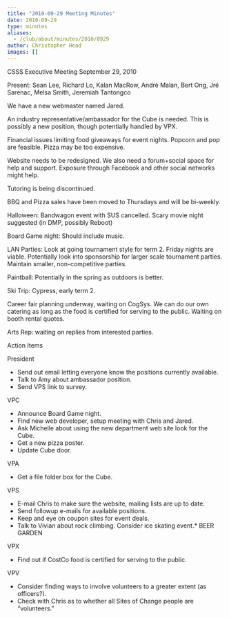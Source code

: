 ```yaml
---
title: "2010-09-29 Meeting Minutes"
date: 2010-09-29
type: minutes
aliases:
  - /club/about/minutes/2010/0929
author: Christopher Head
images: []
---
```


CSSS Executive Meeting
September 29, 2010

Present: Sean Lee, Richard Lo, Kalan MacRow, André Malan, Bert Ong, Jré Sarenac, Melsa Smith, Jeremiah Tantongco

We have a new webmaster named Jared.

An industry representative/ambassador for the Cube is needed. This is possibly a new position, though potentially handled by VPX.

Financial issues limiting food giveaways for event nights. Popcorn and pop are feasible. Pizza may be too expensive.

Website needs to be redesigned. We also need a forum+social space for help and support. Exposure through Facebook and other social networks might help.

Tutoring is being discontinued.

BBQ and Pizza sales have been moved to Thursdays and will be bi-weekly.

Halloween: Bandwagon event with SUS cancelled. Scary movie night suggested (in DMP, possibly Reboot)

Board Game night: Should include music.

LAN Parties: Look at going tournament style for term 2. Friday nights are viable. Potentially look into sponsorship for larger scale tournament parties. Maintain smaller, non-competitive parties.

Paintball: Potentially in the spring as outdoors is better.

Ski Trip: Cypress, early term 2.

Career fair planning underway, waiting on CogSys. We can do our own catering as long as the food is certified for serving to the public. Waiting on booth rental quotes.

Arts Rep: waiting on replies from interested parties.

Action Items

President

- Send out email letting everyone know the positions currently available.
- Talk to Amy about ambassador position.
- Send VPS link to survey.

VPC

- Announce Board Game night.
- Find new web developer, setup meeting with Chris and Jared.
- Ask Michelle about using the new department web site look for the Cube.
- Get a new pizza poster.
- Update Cube door.

VPA

- Get a file folder box for the Cube.

VPS

- E-mail Chris to make sure the website, mailing lists are up to date.
- Send followup e-mails for available positions.
- Keep and eye on coupon sites for event deals.
- Talk to Vivian about rock climbing.
  Consider ice skating event.\* BEER GARDEN

VPX

- Find out if CostCo food is certified for serving to the public.

VPV

- Consider finding ways to involve volunteers to a greater extent (as officers?).
- Check with Chris as to whether all Sites of Change people are “volunteers.”

